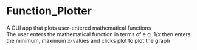 # Function_Plotter
A GUI app that plots user-entered mathematical functions  
The user enters the mathematical function in terms of  e.g. 1/x then enters the minimum, maximum x-values and clicks plot to plot the graph
